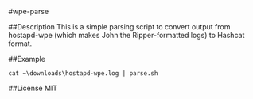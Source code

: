 #wpe-parse


##Description
This is a simple parsing script to convert output from hostapd-wpe (which makes John the Ripper-formatted logs) to Hashcat format.

##Example
```
cat ~\downloads\hostapd-wpe.log | parse.sh
```

##License
MIT
